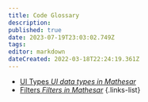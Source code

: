 ```yaml
---
title: Code Glossary
description: 
published: true
date: 2023-07-19T23:03:02.749Z
tags: 
editor: markdown
dateCreated: 2022-03-18T22:24:19.361Z
---
```


- [UI Types *UI data types in Mathesar*](/en/engineering/glossary/ui-types)
- [Filters *Filters in Mathesar*](/en/engineering/glossary/filters)
{.links-list}
